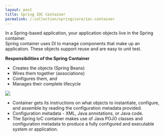 ```yaml
---
layout: post
title: Spring IOC Container
permalink: /:collection/spring/core/ioc-container
---
```


In a Spring-based application, your application objects live in the Spring container.  
Spring container uses DI to manage components that make up an application. These objects support reuse and are easy to unit test.

**Responsibilities of the Spring Container**
- Creates the objects (Spring Beans)
- Wires them together (associations)
- Configures them, and 
- Manages their complete lifecycle

![]({{site.cdn}}/spring/spring-core/spring-container.png)

- Container gets its instructions on what objects to instantiate, configure, and assemble by reading the configuration metadata provided. 
- Configuration metadata - XML, Java annotations, or Java code. 
- The Spring IoC container makes use of Java POJO classes and configuration metadata to produce a fully configured and executable system or application.

